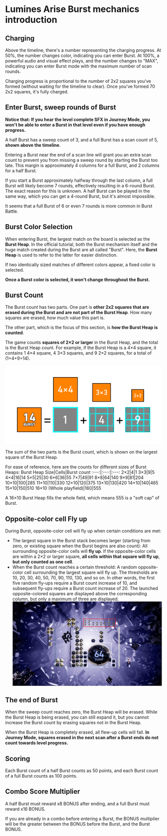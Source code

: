 # Lumines Arise Burst mechanics introduction
## Charging
Above the timeline, there's a number representing the charging progress. At 50%, the number changes color, indicating you can enter Burst. At 100%, a powerful audio and visual effect plays, and the number changes to "MAX", indicating you can enter Burst mode with the maximum number of scan rounds.

Charging progress is proportional to the number of 2x2 squares you've formed (without waiting for the timeline to clear). Once you've formed 70 2x2 squares, it's fully charged.
## Enter Burst, sweep rounds of Burst 
**Notice that: If you hear the level complete SFX in Journey Mode, you won't be able to enter a Burst in that level even if you have enough progress.**

A half Burst has a sweep count of 3, and a full Burst has a scan count of 5, **shown above the timeline**.

Entering a Burst near the end of a scan line will grant you an extra scan count to prevent you from missing a sweep round by starting the Burst too late. This margin is approximately 4 columns for a full Burst, and 2 columns for a half Burst.

If you start a Burst approximately halfway through the last column, a full Burst will likely become 7 rounds, effectively resulting in a 6-round Burst. The exact reason for this is unknown.
A half Burst can be played in the same way, which you can get a 4-round Burst, but it's almost impossible.

It seems that a full Burst of 6 or even 7 rounds is more common in Burst Battle.
## Burst Color Selection
When entering Burst, the largest match on the board is selected as the **Burst Heap**. In the official tutorial, both the Burst mechanism itself and the huge match created during the Burst are all called "Burst". Here, the **Burst Heap** is used to refer to the latter for easier distinction.

If two identically sized matches of different colors appear, a fixed color is selected.

**Once a Burst color is selected, it won't change throughout the Burst.**
## Burst Count
The Burst count has two parts. One part is **other 2x2 squares that are erased during the Burst and are not part of the Burst Heap**. How many squares are erased, how much value this part is.

The other part, which is the focus of this section, is **how the Burst Heap is counted**.

The game counts **squares of 2×2 or larger** in the Burst Heap, and the total is the Burst Heap count. For example, if the Burst Heap is a 4×4 square, it contains 1 4×4 square, 4 3×3 squares, and 9 2×2 squares, for a total of (1+4+9=14).

![](pic/BurstHeapCalculation.png)

The sum of the two parts is the Burst count, which is shown on the largest square of the Burst Heap.

For ease of reference, here are the counts for different sizes of Burst Heaps:
Burst Heap Size|Cells|Burst count
:---:|:---:|:---:
2×2|4|1
3×3|9|5
4×4|16|14
5×5|25|30
6×6|36|55
7×7|49|91
8×8|64|140
9×9|81|204
10×10|100|285
11×10|110|330
12×10|120|375
13×10|130|420
14×10|140|465
15×10|150|510
16×10 (Whole playfield)|160|555

A 16×10 Burst Heap fills the whole field, which means 555 is a "soft cap" of Burst.
## Opposite-color cell Fly up
During Burst, opposite-color cell will fly up when certain conditions are met:
* The largest square in the Burst stack becomes larger (starting from zero, or existing square when the Burst begins are also count): All surrounding opposite-color cells will **fly up**. If the opposite-color cells are within a 2×2 or larger square, **all cells within that square will fly up**, **but only counted as one cell**.
* When the Burst count reaches a certain threshold: A random opposite-color cell surrounding the largest square will fly up. The thresholds are 10, 20, 30, 40, 50, 70, 90, 110, 130, and so on. In other words, the first five random fly-ups require a Burst count increase of 10, and subsequent fly-ups require a Burst count increase of 20.
The launched opposite-colored squares are displayed above the corresponding column, but only a maximum of three are displayed.
![](pic/screenshot/cellsFlyUp.png)
## The end of Burst
When the sweep count reaches zero, the Burst Heap will be erased. While the Burst Heap is being erased, you can still expand it, but you cannot increase the Burst count by erasing squares not in the Burst Heap.

When the Burst Heap is completely erased, all flew-up cells will fall. **In Journey Mode, squares erased in the next scan after a Burst ends do not count towards level progress.**
## Scoring
Each Burst count of a half Burst counts as 50 points, and each Burst count of a full Burst counts as 100 points.
## Combo Score Multiplier
A half Burst must reward x8 BONUS after ending, and a full Burst must reward x16 BONUS.

If you are already in a combo before entering a Burst, the BONUS multiplier will be the greater between the BONUS before the Burst, and the Burst BONUS.